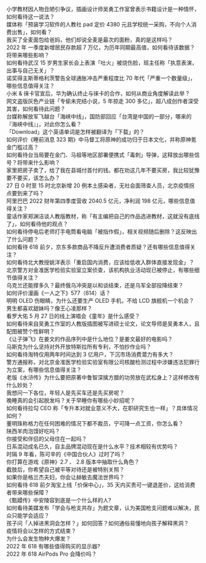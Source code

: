 小学教材因人物丑陋引争议，插画设计师吴勇工作室曾表示书籍设计是一种情怀，如何看待这一说法？  
媒体称「预装学习软件的人教社 pad 定价 4380 元且学校统一采购，不向个人消费出售」，如何看？  
我买了全麦面包给爸妈，他们却说全麦是最次的面粉，真的是这样吗？  
2022 年 一季度新增居民存款超 7 万亿，为历年同期最高值，如何看待该数据？将带来哪些影响？  
如何看待武汉 15 岁男生家长会上表演「吐火」被烧伤脸，班主任称「执意表演，出事与自己无关」？  
诺奖得主斯蒂格利茨警告全球通胀冲击严重程度比 70 年代「严重一个数量级」，哪些信息值得关注？  
小米 & 徕卡官宣后，华为确认终止与徕卡的合作，如何从商业角度解读此举？  
网文盗版灰色产业链「专偷未完结小说，5 年掠走 300 多亿」，超八成创作者深受其害，如何看待此问题？  
台媒称解放军飞越台「海峡中线」，国防部回应「台湾是中国的一部分，哪来的『海峡中线』」，对此你怎么看？  
「Download」这个英语单词是怎样被翻译为「下载」的？  
如何评价《睡前消息 323 期》中马督工将原神的成功归于日本文化，并称原神氪金门槛过高？  
如何看待台当局要在金门、马祖等地区部署便携式「毒刺」导弹，这释放出哪些信号？将带来什么影响？  
家里把房子卖了，给了我在县城付首付的钱。都在劝这几年不要买房，我比较犹豫要不要买，该怎么办？  
27 日 0 时至 15 时北京新增 20 例本土感染者，无社会面筛查人员，北京疫情拐点要到来了吗？  
阿里巴巴 2022 财年第四季度营收 2040.5 亿元，净利润 198 亿元，哪些信息值得关注？  
童话作家郑渊洁谈人教版教材，称「有主编把自己的作品选进教材，这就没有底线了」，如何看待他的观点？  
如何看待停电后老师打手电筒看电脑「被指作假」，相关视频随后删除？这反映出了什么问题？  
如何看待 618 前夕，京东多款商品不降反升遭消费者质疑？还有哪些信息值得关注？  
如何看待北大教授姚洋表示「重启国内消费，应该给低收入群体直接发现金」？  
北京警方对金准医学检验实验室立案侦查，该机构执业活动现已被停止，有哪些细节值得关注？  
乌克兰还能撑多久？最终俄乌冲突是以和谈结束，还是乌军全部投降结束？  
如何评价漫画《一人之下》577（614）话？  
明明 OLED 伤眼睛，为什么还要生产 OLED 手机，不给 LCD 旗舰机一个机会？  
男生都喜欢甜妹吗？像王心凌那样？  
看罗大佑 5 月 27 日的线上演唱会《童年》是什么感受？  
如何看待来自吴勇工作室的人教版插图被写进硕士论文，论文导师是吴勇本人，且配图被赞个性鲜明？  
《让子弹飞》在姜文的作品序列中是什么地位？是姜文最好的电影吗？  
马斯克为什么坚持对外开放特斯拉所有专利，不怕抄作业吗？  
如何看待淘特仅用两年时间达到 3 亿用户，下沉市场消费潜力有多大？  
警方通报称，对北京金准医学检验实验室有限公司核酸检测过程中涉嫌违法犯罪行为立案，有哪些信息值得关注？  
老版《水浒传》为什么要把原著中鲁智深擒方腊的功劳放在武松身上？这样修改有什么妙处？  
我想问一下各位，年轻人是先买车还是先买房呢？  
晚睡真的会引起脱发吗？关于早睡你有哪些小妙招呢？  
如何看待拉勾 CEO 称「专升本对就业意义不大，在职研究生也一样」？具体情况如何？  
董明珠称格力在任何困难的情况下都不裁员，宁可降一点工资，你怎么看？  
陕西羊肉泡馍好吃吗？  
你接受和伴侣的父母住在一起吗？  
日系混动成名已久，自主品牌混动现在是什么水平？技术相较有优势吗？  
时隔 9 年看，陈可辛的《中国合伙人》过时了吗？  
你打算在游戏《原神》2.7 、 2.8 版本中抽取什么角色？  
截肢后，你希望自己被平等对待还是被特别关照？  
如果你是格兰杰夫妇，你会让赫敏去魔法世界吗？  
如何看待 618 前夕淘宝上线「价保中心」，35 天内买贵可一键退差价，这给消费者带来哪些保障？  
《甄嬛传》中安陵容到底是一个什么样的人?  
如何看待美媒发布「学会与枪支共存」为题文章，认为美国枪支问题难以解决，民众只能学会适应？  
孩子问「人掉进黑洞会怎样？」如何回答？如何通俗易懂地向孩子解释黑洞？  
疫情将会以怎样的方式结束？  
为什么会发生物种大爆发？  
2022 年 618  有哪些值得购买的显示器?  
2022 年 618 AirPods Pro 会降价吗？  
